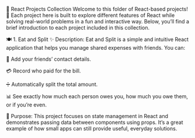 📂 React Projects Collection
Welcome to this folder of React-based projects! 🎉
Each project here is built to explore different features of React while solving real-world problems in a fun and interactive way.
Below, you’ll find a brief introduction to each project included in this collection.

🍽️ 1. Eat and Split
✨ Description:
Eat and Split is a simple and intuitive React application that helps you manage shared expenses with friends.
You can:

👥 Add your friends’ contact details.

💳 Record who paid for the bill.

➗ Automatically split the total amount.

📊 See exactly how much each person owes you, how much you owe them, or if you’re even.

🎯 Purpose:
This project focuses on state management in React and demonstrates passing data between components using props.
It’s a great example of how small apps can still provide useful, everyday solutions.

